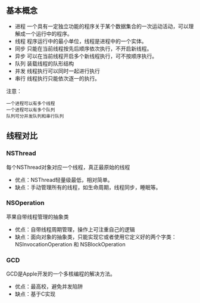 ## 基本概念
* 进程
一个具有一定独立功能的程序关于某个数据集合的一次运动活动，可以理解成一个运行中的程序。
* 线程
程序运行中的最小单位，线程是进程中的一个实体。
* 同步
只能在当前线程按先后顺序依次执行，不开启新线程。
* 异步
可以在当前线程开启多个新线程执行，可不按顺序执行。
* 队列
装载线程的队形结构
* 并发
线程执行可以同时一起进行执行
* 串行
线程执行只能依次逐一的执行。

注意：
```
一个进程可以有多个线程
一个进程可以有多个队列
队列可分并发队列和串行队列
```

## 线程对比
### NSThread
每个NSThread对象对应一个线程，真正最原始的线程
* 优点：NSThread轻量级最低，相对简单。
* 缺点：手动管理所有的线程，如生命周期，线程同步，睡眠等。

### NSOperation
苹果自带线程管理的抽象类
* 优点：自带线程周期管理，操作上可注重自己的逻辑
* 缺点：面向对象的抽象类，只能实现它或者使用它定义好的两个字类：NSInvocationOperation 和 NSBlockOperation

### GCD
GCD是Apple开发的一个多核编程的解决方法。
* 优点：最高校，避免并发陷阱
* 缺点：基于C实现
